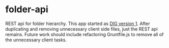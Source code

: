 # folder-api
REST api for folder hierarchy.  This app started as [DIG version 1](https://github.com/NextCenturyCorporation/dig).  After duplicating and removing unnecessary client side files, just the REST api remains.  Future work should include refactoring Gruntfile.js to remove all of the unnecessary client tasks.
